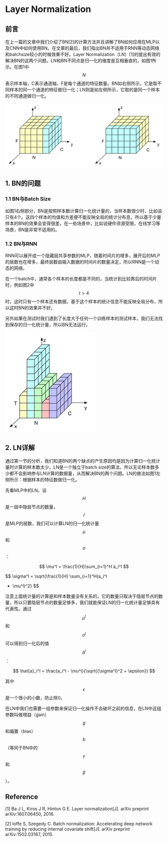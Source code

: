 # Layer Normalization

## 前言

在上一篇的文章中我们介绍了BN\[2\]的计算方法并且讲解了BN如何应用在MLP以及CNN中如何使用BN。在文章的最后，我们指出BN并不适用于RNN等动态网络和batchsize较小的时候效果不好。Layer Normalization（LN）\[1\]的提出有效的解决BN的这两个问题。LN和BN不同点是归一化的维度是互相垂直的，如图1所示。在图1中$$N$$表示样本轴，C表示通道轴，F是每个通道的特征数量。BN如右侧所示，它是取不同样本的同一个通道的特征做归一化；LN则是如左侧所示，它取的是同一个样本的不同通道做归一化。

![](/assets/LN_1.png)

## 1. BN的问题

### 1.1 BN与Batch Size

如图1右侧部分，BN是按照样本数计算归一化统计量的，当样本数很少时，比如说只有4个。这四个样本的均值和方差便不能反映全局的统计分布息，所以基于少量样本的BN的效果会变得很差。在一些场景中，比如说硬件资源受限，在线学习等场景，BN是非常不适用的。

### 1.2 BN与RNN

RNN可以展开成一个隐藏层共享参数的MLP，随着时间片的增多，展开后的MLP的层数也在增多，最终层数由输入数据的时间片的数量决定，所以RNN是一个动态的网络。

在一个batch中，通常各个样本的长度都是不同的，当统计到比较靠后的时间片时，例如图2中$$t>4$$时，这时只有一个样本还有数据，基于这个样本的统计信息不能反映全局分布，所以这时BN的效果并不好。

另外如果在测试时我们遇到了长度大于任何一个训练样本的测试样本，我们无法找到保存的归一化统计量，所以BN无法运行。

![](/assets/LN_2.png)

## 2. LN详解

通过第一节的分析，我们知道BN的两个缺点的产生原因均是因为计算归一化统计量时计算的样本数太少。LN是一个独立于batch size的算法，所以无论样本数多少都不会影响参与LN计算的数据量，从而解决BN的两个问题。LN的做法如图1左侧所示：根据样本的特征数做归一化。

先看MLP中的LN。设$$H$$是一层中隐层节点的数量，$$l$$是MLP的层数，我们可以计算LN的归一化统计量$$\mu$$和$$\sigma$$：

$$
\mu^l = \frac{1}{H}\sum_{i=1}^H a_i^l
$$

$$
\sigma^l = \sqrt{\frac{1}{H} \sum_{i=1}^H(a_i^l
 - \mu^l)^2}
$$

注意上面统计量的计算是和样本数量没有关系的，它的数量只取决于隐层节点的数量，所以只要隐层节点的数量足够多，我们就能保证LN的归一化统计量足够具有代表性。通过$$\mu^l$$和$$\sigma^l$$可以得到归一化后的值$$\hat{a}^l$$：

$$
\hat{a}_i^l = \frac{a_i^l - \mu^l}{\sqrt{{\sigma^l}^2 + \epsilon}}
$$

其中$$\epsilon$$是一个很小的小数，防止除0。

在LN中我们也需要一组参数来保证归一化操作不会破坏之前的信息，在LN中这组参数叫做增益（gain）$$g$$和偏置（bias）$$b$$（等同于BN中的$$\gamma$$和$$\beta$$）。
## Reference

\[1\] Ba J L, Kiros J R, Hinton G E. Layer normalization\[J\]. arXiv preprint arXiv:1607.06450, 2016.

\[2\] Ioffe S, Szegedy C. Batch normalization: Accelerating deep network training by reducing internal covariate shift\[J\]. arXiv preprint arXiv:1502.03167, 2015.

